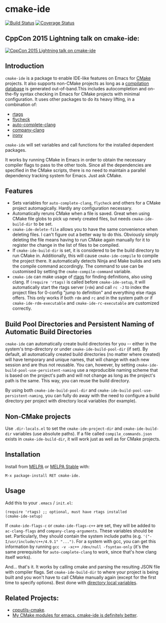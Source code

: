 cmake-ide
==========

[![Build Status](https://travis-ci.org/atilaneves/cmake-ide.svg?branch=master)](https://travis-ci.org/atilaneves/cmake-ide)
[![Coverage Status](https://coveralls.io/repos/github/atilaneves/cmake-ide/badge.svg?branch=master)](https://coveralls.io/github/atilaneves/cmake-ide?branch=master)

CppCon 2015 Lightning talk on cmake-ide:
----------------------------------------

[![CppCon 2015 Lightning talk on cmake-ide](http://img.youtube.com/vi/5FQwQ0QWBTU/0.jpg)](http://www.youtube.com/watch?v=5FQwQ0QWBTU "Emacs as a C++ IDE")

Introduction
------------

`cmake-ide` is a package to enable IDE-like features on Emacs for
[CMake](http://www.cmake.org/) projects. It also supports non-CMake
projects as long as a
[compilation database](http://clang.llvm.org/docs/JSONCompilationDatabase.html)
is generated out-of-band.This includes autocompletion and on-the-fly
syntax checking in Emacs for CMake projects with minimal
configuration. It uses other packages to do its heavy lifting, in a
combination of:

* [rtags](https://github.com/Andersbakken/rtags)
* [flycheck](https://github.com/flycheck/flycheck)
* [auto-complete-clang](https://github.com/brianjcj/auto-complete-clang)
* [company-clang](https://github.com/company-mode/company-mode/blob/master/company-clang.el)
* [irony](https://github.com/Sarcasm/irony-mode)

`cmake-ide` will set variables and call functions for the installed
dependent packages.

It works by running CMake in Emacs in order to obtain the necessary
compiler flags to pass to the other tools. Since all
the dependencies are specified in the CMake scripts, there is no
need to maintain a parallel dependency tracking system for Emacs.
Just ask CMake.

Features
--------
* Sets variables for `auto-complete-clang`, `flycheck` and others for a CMake
  project automagically. Hardly any configuration necessary.
* Automatically reruns CMake when a file is saved. Great when using
CMake file globs to pick up newly created files, but needs
`cmake-ide-build-dir` to be set.
* `cmake-ide-delete-file` allows you to have the same convenience when
deleting files. I can't figure out a better way to do this. Obviously
simply deleting the file means having to run CMake again manually for
it to register the change in the list of files to be compiled.
* If `cmake-ide-build-dir` is set, it is considered to be the build
directory to run CMake in. Additionally, this will cause
`cmake-ide-compile` to compile the project there. It automatically
detects Ninja and Make builds and sets the compile command
accordingly. The command to use can be customised by setting
the `cmake-compile-command` variable.
* `cmake-ide` can make usage of
[rtags](https://github.com/Andersbakken/rtags) for finding
definitions, also using clang. If `(require 'rtags)` is called before
`cmake-ide-setup`, it will automatically start the rtags server (`rdm`)
and call `rc -J` to index the project files for 0-config "jump to
definition" and everything else rtags offers.  This only works if both
`rdm` and `rc` and in the system path or if `cmake-ide-rdm-executable`
and `cmake-ide-rc-executable` are customized correctly.

Build Pool Directories and Persistent Naming of Automatic Build Directories
-----------------------------------------------------------------------------------

`cmake-ide` can automatically create build directories for you -- either in the system's
tmp-directory or under `cmake-ide-build-pool-dir` (if set). By default, all automatically
created build directories (no matter where created) will have temporary and unique names,
that will change with each new session and are thus not reusable. You can, however, by
setting `cmake-ide-build-pool-use-persistent-naming` use a reproducible naming scheme that
is based on the project's path and will not change as long as the project's path is the
same. This way, you can reuse the build directory.

By using both `cmake-ide-build-pool-dir` and `cmake-ide-build-pool-use-persistent-naming`,
you can fully do away with the need to configure a build directory per project with directory
local variables (for example).

Non-CMake projects
------------------

Use `.dir-locals.el` to set the `cmake-ide-project-dir` and `cmake-ide-build-dir` variables
(use absolute paths). If a file called `compile_commands.json` exists in `cmake-ide-build-dir`,
it will work just as well as for CMake projects.


Installation
------------

Install from [MELPA](https://melpa.org) or [MELPA Stable](https://stable.melpa.org/) with:

    M-x package-install RET cmake-ide.


Usage
-----

Add this to your `.emacs` / `init.el`:

    (require 'rtags) ;; optional, must have rtags installed
    (cmake-ide-setup)

If `cmake-ide-flags-c` or `cmake-ide-flags-c++` are set, they will be
added to `ac-clang-flags` and `company-clang-arguments`.  These
variables should be set. Particularly, they should contain the system
include paths (e.g. `'("-I/usr/include/c++/4.9.1" "...")`. For a
system with gcc, you can get this information by running `gcc -v -xc++
/dev/null -fsyntax-only` (it's the same prerequisite for
`auto-complete-clang` to work, since that's how clang itself works).

And... that's it. It works by calling cmake and parsing the resulting
JSON file with compiler flags.  Set `cmake-ide-build-dir` to where your
project is being built and you won't have to call CMake manually again (except
for the first time to specify options). Best done with
[directory local variables](https://www.gnu.org/software/emacs/manual/html_node/emacs/Directory-Variables.html).


Related Projects:
----------------
* [cpputils-cmake](https://github.com/redguardtoo/cpputils-cmake).
* [My CMake modules for emacs. cmake-ide is definitely better](https://github.com/atilaneves/cmake_modules).
